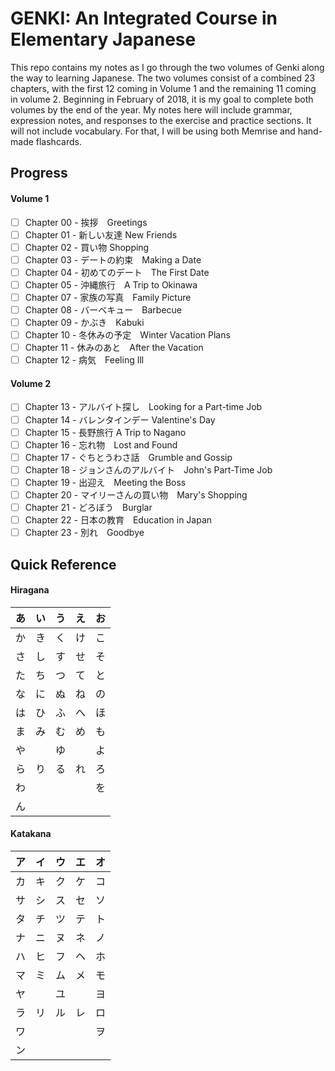 # GENKI: An Integrated Course in Elementary Japanese

This repo contains my notes as I go through the two volumes of Genki along the way to learning Japanese. The two volumes consist of a combined 23 chapters, with the first 12 coming in Volume 1 and the remaining 11 coming in volume 2. Beginning in February of 2018, it is my goal to complete both volumes by the end of the year. My notes here will include grammar, expression notes, and responses to the exercise and practice sections. It will not include vocabulary. For that, I will be using both Memrise and hand-made flashcards.

## Progress

#### Volume 1

 - [ ] Chapter 00 - 挨拶　Greetings
 - [ ] Chapter 01 - 新しい友達 New Friends
 - [ ] Chapter 02 - 買い物 Shopping
 - [ ] Chapter 03 - デートの約束　Making a Date
 - [ ] Chapter 04 - 初めてのデート　The First Date
 - [ ] Chapter 05 - 沖縄旅行　A Trip to Okinawa
 - [ ] Chapter 07 - 家族の写真　Family Picture
 - [ ] Chapter 08 - バーベキュー　Barbecue
 - [ ] Chapter 09 - かぶき　Kabuki
 - [ ] Chapter 10 - 冬休みの予定　Winter Vacation Plans
 - [ ] Chapter 11 - 休みのあと　After the Vacation
 - [ ] Chapter 12 - 病気　Feeling Ill

#### Volume 2

 - [ ] Chapter 13 - アルバイト探し　Looking for a Part-time Job  
 - [ ] Chapter 14 - バレンタインデー Valentine's Day  
 - [ ] Chapter 15 - 長野旅行 A Trip to Nagano  
 - [ ] Chapter 16 - 忘れ物　Lost and Found  
 - [ ] Chapter 17 - ぐちとうわさ話　Grumble and Gossip
 - [ ] Chapter 18 - ジョンさんのアルバイト　John's Part-Time Job
 - [ ] Chapter 19 - 出迎え　Meeting the Boss  
 - [ ] Chapter 20 - マイリーさんの買い物　Mary's Shopping  
 - [ ] Chapter 21 - どろぼう　Burglar  
 - [ ] Chapter 22 - 日本の教育　Education in Japan  
 - [ ] Chapter 23 - 別れ　Goodbye  

## Quick Reference

#### Hiragana

| **あ** | **い** | **う** | **え** | **お** |
|:------:|:------:|:------:|:------:|:------:|
|   か   |   き   |   く   |   け   |   こ   |
|   さ   |   し   |   す   |   せ   |   そ   |
|   た   |   ち   |   つ   |   て   |   と   |
|   な   |   に   |   ぬ   |   ね   |   の   |
|   は   |   ひ   |   ふ   |   へ   |   ほ   |
|   ま   |   み   |   む   |   め   |   も   |
|   や   |   　   |   ゆ   |   　   |   よ   |
|   ら   |   り   |   る   |   れ   |   ろ   |
|   わ   |   　   |   　   |   　   |   を   |
|   ん   |   　   |   　   |   　   |   　   |

#### Katakana

| **ア** | **イ** | **ウ** | **エ** | **オ** |
|:------:|:------:|:------:|:------:|:------:|
|   カ   |   キ   |   ク   |   ケ   |   コ   |
|   サ   |   シ   |   ス   |   セ   |   ソ   |
|   タ   |   チ   |   ツ   |   テ   |   ト   |
|   ナ   |   ニ   |   ヌ   |   ネ   |   ノ   |
|   ハ   |   ヒ   |   フ   |   ヘ   |   ホ   |
|   マ   |   ミ   |   ム   |   メ   |   モ   |
|   ヤ   |   　   |   ユ   |   　   |   ヨ   |
|   ラ   |   リ   |   ル   |   レ   |   ロ   |
|   ワ   |   　   |   　   |   　   |   ヲ   |
|   ン   |   　   |   　   |   　   |   　   |
